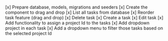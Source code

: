 [x] Prepare database, models, migrations and seeders
[x] Create the component to drag and drop
[x] List all tasks from database
[x] Reorder task feature (drag and drop)
[x] Delete task
[x] Create a task
[x] Edit task
[x] Add functionality to assign a project Id to the tasks
    [x] Add dropdown project in each task
    [x] Add a dropdown menu to filter those tasks based on the selected project Id
